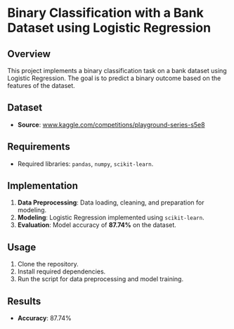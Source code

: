 # Binary Classification with a Bank Dataset using Logistic Regression

## Overview
This project implements a binary classification task on a bank dataset using Logistic Regression. The goal is to predict a binary outcome based on the features of the dataset.

## Dataset
- **Source**: www.kaggle.com/competitions/playground-series-s5e8

## Requirements
- Required libraries: `pandas`, `numpy`, `scikit-learn`.

## Implementation
1. **Data Preprocessing**: Data loading, cleaning, and preparation for modeling.
2. **Modeling**: Logistic Regression implemented using `scikit-learn`.
3. **Evaluation**: Model accuracy of **87.74%** on the dataset.

## Usage
1. Clone the repository.
2. Install required dependencies.
3. Run the script for data preprocessing and model training.

## Results
- **Accuracy**: 87.74%
